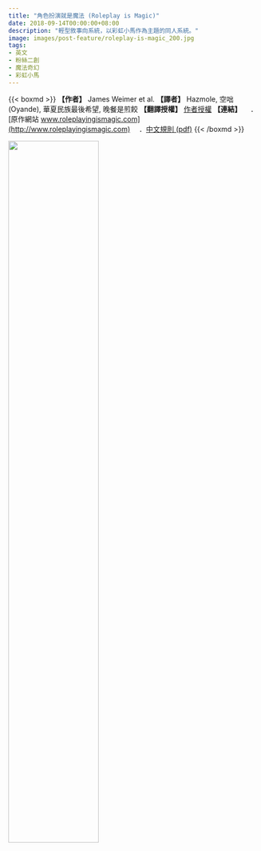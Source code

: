 ```yaml
---
title: "角色扮演就是魔法 (Roleplay is Magic)"
date: 2018-09-14T00:00:00+08:00
description: "輕型敘事向系統，以彩虹小馬作為主題的同人系統。"
image: images/post-feature/roleplay-is-magic_200.jpg
tags: 
- 英文
- 粉絲二創
- 魔法奇幻
- 彩虹小馬
---
```

{{< boxmd >}}
**【作者】** James Weimer et al.
**【譯者】** Hazmole, 空咄 (Oyande), 華夏民族最後希望, 晚餐是煎餃
**【翻譯授權】** [作者授權](https://i.imgur.com/3tyXgTr.png)
**【連結】**
　．[原作網站 www.roleplayingismagic.com](http://www.roleplayingismagic.com)
　．[中文規則 (pdf)](https://drive.google.com/file/d/1sW-CrTpRcOlZZ4E2lMHPveNk9WXJF4DX/view)
{{< /boxmd >}}

<img src='https://sites.google.com/site/roleplayingismagichome/_/rsrc/1399561684058/0-0/Front%20Cover2.png' width="60%">